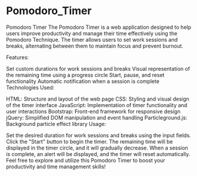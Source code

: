 # Pomodoro_Timer
Pomodoro Timer
The Pomodoro Timer is a web application designed to help users improve productivity and manage their time effectively using the Pomodoro Technique. The timer allows users to set work sessions and breaks, alternating between them to maintain focus and prevent burnout.

Features:

Set custom durations for work sessions and breaks
Visual representation of the remaining time using a progress circle
Start, pause, and reset functionality
Automatic notification when a session is complete
Technologies Used:

HTML: Structure and layout of the web page
CSS: Styling and visual design of the timer interface
JavaScript: Implementation of timer functionality and user interactions
Bootstrap: Front-end framework for responsive design
jQuery: Simplified DOM manipulation and event handling
Particleground.js: Background particle effect library
Usage:

Set the desired duration for work sessions and breaks using the input fields.
Click the "Start" button to begin the timer.
The remaining time will be displayed in the timer circle, and it will gradually decrease.
When a session is complete, an alert will be displayed, and the timer will reset automatically.
Feel free to explore and utilize this Pomodoro Timer to boost your productivity and time management skills!
